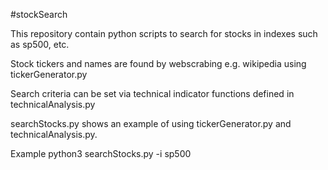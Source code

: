 #stockSearch

This repository contain python scripts to search for stocks in indexes such as sp500, etc.

Stock tickers and names are found by webscrabing e.g. wikipedia using tickerGenerator.py

Search criteria can be set via technical indicator functions defined in technicalAnalysis.py

searchStocks.py shows an example of using tickerGenerator.py and technicalAnalysis.py.

Example
python3 searchStocks.py -i sp500
